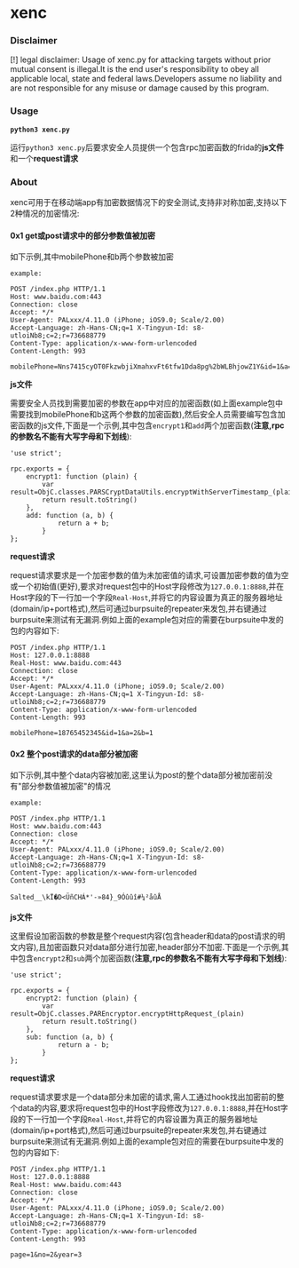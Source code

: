 # xenc

### Disclaimer

[!] legal disclaimer: Usage of xenc.py for attacking targets without prior mutual consent is illegal.It is the end user's responsibility to obey all applicable local, state and federal laws.Developers assume no liability and are not responsible for any misuse or damage caused by this program.

### Usage

**`python3 xenc.py`**

运行`python3 xenc.py`后要求安全人员提供一个包含rpc加密函数的frida的**js文件**和一个**request请求**

### About

xenc可用于在移动端app有加密数据情况下的安全测试,支持非对称加密,支持以下2种情况的加密情况:

#### 0x1 get或post请求中的部分参数值被加密

如下示例,其中mobilePhone和b两个参数被加密

``` 
example:

POST /index.php HTTP/1.1 
Host: www.baidu.com:443
Connection: close 
Accept: */* 
User-Agent: PALxxx/4.11.0 (iPhone; iOS9.0; Scale/2.00) 
Accept-Language: zh-Hans-CN;q=1 X-Tingyun-Id: s8-utloiNb8;c=2;r=736688779 
Content-Type: application/x-www-form-urlencoded 
Content-Length: 993

mobilePhone=Nns7415cyOT0FkzwbjiXmahxvFt6tfw1Dda8pg%2bWLBhjowZ1Y&id=1&a=2&b=tfw1Dda8pg%2bWLBhj
```

**js文件**

需要安全人员找到需要加密的参数在app中对应的加密函数(如上面example包中需要找到mobilePhone和b这两个参数的加密函数),然后安全人员需要编写包含加密函数的js文件,下面是一个示例,其中包含`encrypt1`和`add`两个加密函数(**注意,rpc的参数名不能有大写字母和下划线**):

```
'use strict';

rpc.exports = {
    encrypt1: function (plain) {
        var result=ObjC.classes.PARSCryptDataUtils.encryptWithServerTimestamp_(plain)
        return result.toString()
    },
    add: function (a, b) {
            return a + b;
        }
};

```

**request请求**

request请求要求是一个加密参数的值为未加密值的请求,可设置加密参数的值为空或一个初始值(更好),要求对request包中的Host字段修改为`127.0.0.1:8888`,并在Host字段的下一行加一个字段`Real-Host`,并将它的内容设置为真正的服务器地址(domain/ip+port格式),然后可通过burpsuite的repeater来发包,并右键通过burpsuite来测试有无漏洞.例如上面的example包对应的需要在burpsuite中发的包的内容如下:

```
POST /index.php HTTP/1.1 
Host: 127.0.0.1:8888
Real-Host: www.baidu.com:443
Connection: close 
Accept: */* 
User-Agent: PALxxx/4.11.0 (iPhone; iOS9.0; Scale/2.00) 
Accept-Language: zh-Hans-CN;q=1 X-Tingyun-Id: s8-utloiNb8;c=2;r=736688779 
Content-Type: application/x-www-form-urlencoded 
Content-Length: 993

mobilePhone=18765452345&id=1&a=2&b=1

```

#### 0x2 整个post请求的data部分被加密

如下示例,其中整个data内容被加密,这里认为post的整个data部分被加密前没有"部分参数值被加密"的情况

```
example:

POST /index.php HTTP/1.1 
Host: www.baidu.com:443
Connection: close 
Accept: */* 
User-Agent: PALxxx/4.11.0 (iPhone; iOS9.0; Scale/2.00) 
Accept-Language: zh-Hans-CN;q=1 X-Tingyun-Id: s8-utloiNb8;c=2;r=736688779 
Content-Type: application/x-www-form-urlencoded 
Content-Length: 993

Salted__\kÏ�D<ÜñCHÁ*'-»84}_9Óûûî#¼²åûÅ
```


**js文件**

这里假设加密函数的参数是整个request内容(包含header和data的post请求的明文内容),且加密函数只对data部分进行加密,header部分不加密.下面是一个示例,其中包含`encrypt2`和`sub`两个加密函数(**注意,rpc的参数名不能有大写字母和下划线**):

```
'use strict';

rpc.exports = {
    encrypt2: function (plain) {
        var result=ObjC.classes.PAREncryptor.encryptHttpRequest_(plain)
        return result.toString()
    },
    sub: function (a, b) {
            return a - b;
        }
};

```

**request请求**

request请求要求是一个data部分未加密的请求,需人工通过hook找出加密前的整个data的内容,要求将request包中的Host字段修改为`127.0.0.1:8888`,并在Host字段的下一行加一个字段`Real-Host`,并将它的内容设置为真正的服务器地址(domain/ip+port格式),然后可通过burpsuite的repeater来发包,并右键通过burpsuite来测试有无漏洞.例如上面的example包对应的需要在burpsuite中发的包的内容如下:

```
POST /index.php HTTP/1.1 
Host: 127.0.0.1:8888
Real-Host: www.baidu.com:443
Connection: close 
Accept: */* 
User-Agent: PALxxx/4.11.0 (iPhone; iOS9.0; Scale/2.00) 
Accept-Language: zh-Hans-CN;q=1 X-Tingyun-Id: s8-utloiNb8;c=2;r=736688779 
Content-Type: application/x-www-form-urlencoded 
Content-Length: 993

page=1&no=2&year=3
```
